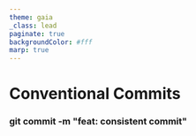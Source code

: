 ```yaml
---
theme: gaia
_class: lead
paginate: true
backgroundColor: #fff
marp: true
---
```


# Conventional Commits
### **git commit -m  "feat: consistent commit"**

